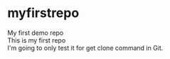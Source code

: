 # myfirstrepo
My first demo repo
<br>
This is my first repo
<br>
I'm going to only test it for get clone command in Git.
